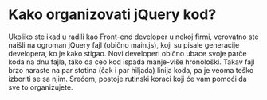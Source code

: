 # Kako organizovati jQuery kod?

Ukoliko ste ikad u radili kao Front-end developer u nekoj firmi, verovatno ste naišli na ogroman jQuery fajl (obično main.js), koji su pisale generacije developera, ko je kako stigao. Novi developeri obično ubace svoje parče koda na dnu fajla, tako da ceo kod ispada manje-više hronološki. Takav fajl brzo naraste na par stotina (čak i par hiljada) linija koda, pa je veoma teško izboriti se sa njim. Srećom, postoje rutinski koraci koji će vam pomoći da sve to organizujete.

